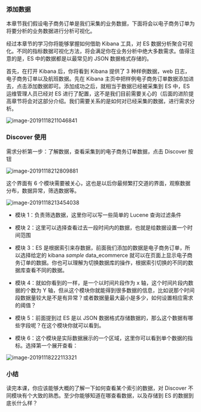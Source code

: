 ### 添加数据

本章节我们假设电子商务订单是我们采集的业务数据，下面将会以电子商务订单为将要分析的业务数据进行分析可视化。

经过本章节的学习你将能够掌握如何借助 Kibana 工具，对 ES
数据分析聚合可视化。不同的指标数据可视化方法，将会满足你在业务分析中绝大多数需求。值得注意的是，ES 中的数据都是以最常见的 JSON 数据格式存储的。

首先，在打开 Kibana 后，你将看到 Kibana 提供了 3 种样例数据，web 日志，电子商务订单以及航班数据。先在 Kibana
主页中把样例电子商务订单数据添加进去，点击添加数据即可。添加成功之后，就相当于数据已经被采集到 ES 中，ES 运维管理人员已经对 ES
进行了配置，这不是我们目前需要关心的（后面的进阶提高章节将会对这部分介绍。我们需要关系的是如何对已经采集的数据，进行需求分析。

![image-20191118211046841](https://images.gitbook.cn/2020-04-07-63255.png)

### Discover 使用

需求分析第一步：了解数据，查看采集到的电子商务订单数据，点击 Discover 按钮

![image-20191118212809881](https://images.gitbook.cn/2020-04-07-063255.png)

这个界面有 6 个模块需要被关心，这也是以后你最频繁打交道的界面，观察数据分布，数据异常，筛选数据等。

![image-20191118213454038](https://images.gitbook.cn/2020-04-07-063256.png)

  * 模块 1：负责筛选数据，这里你可以写一些简单的 Lucene 查询过滤条件

  * 模块 2：这里可以选择查看过去一段时间内的数据，也就是给数据设置一个时间范围

  * 模块 3：ES 是根据索引来存数据，前面我们添加的数据是电子商务订单，所以选择给定的 kibana _sample_ data_ecommerce 就可以在页面上显示电子商务订单的数据。你也可以理解为切换数据库的操作，根据索引切换的不同的数据库查看不同的数据。

  * 模块 4：就如你看到的一样，是一个以时间片段作为 x 轴，这个时间片段内数据的个数为 Y 轴，但从这个模块你就能得到很多数据的信息，比如说那个时间段数据量较大是不是有异常？或者数据量最大最小是多少，如何设置相应需求的阈值？

  * 模块 5：前面提到过 ES 是以 JSON 数据格式存储数据的，那么这个数据有哪些字段呢？在这个模块你就可以看到。

  * 模块 6：这个模块是实际数据展示的一个区域，这里你可以看到单个数据的指标。选择第一个展开查看：

![image-20191118222113321](https://images.gitbook.cn/2020-04-07-063300.png)

### 小结

读完本课，你应该能够大概的了解一下如何查看某个索引的数据，对 Discover 不同模块有个大致的熟悉。至少你能够知道在哪查看数据，以及存储到 ES
的数据到底长什么样？


